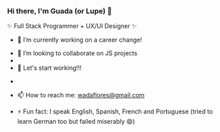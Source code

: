 ### Hi there, I'm Guada (or Lupe) 👋
✨ Full Stack Programmer + UX/UI Designer ✨

<!--
**wadaflores/wadaflores** is a ✨ _special_ ✨ repository because its `README.md` (this file) appears on your GitHub profile.

Here are some ideas to get you started:-->

- 🔭 I’m currently working on a career change!
<!-- 🌱 I've just finished learning Full Stack Programming-->
- 👯 I’m looking to collaborate on JS projects
- <!-- hola -->
- 🏁 Let's start working!!!
<!-- 🤔 I’m looking for help with JS
- 💬 Ask me about ...-->
- <!-- hola -->

- 📫 How to reach me: wadaflores@gmail.com
<!--  Pronouns: ...-->
- ⚡ Fun fact: I speak English, Spanish, French and Portuguese (tried to learn German too but failed miserably 😄)
